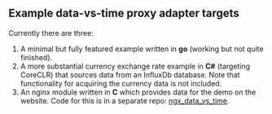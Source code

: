 ## Example data-vs-time proxy adapter targets

Currently there are three:

1. A minimal but fully featured example written in **go** (working
but not quite finished).
2. A more substantial currency exchange rate example in **C#** 
(targeting CoreCLR) that sources data from an InfluxDb database.
Note that functionality for acquiring the currency data is not
included.
3. An nginx module written in **C** which provides data for the
demo on the website.
Code for this is in a separate repo:
[ngx_data_vs_time](https://github.com/mhowlett/ngx_data_vs_time).

